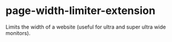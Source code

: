 # page-width-limiter-extension
Limits the width of a website (useful for ultra and super ultra wide monitors).
